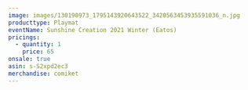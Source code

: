 ```yaml
---
image: images/130190973_1795143920643522_3420563453935591036_n.jpg
producttype: Playmat
eventName: Sunshine Creation 2021 Winter (Eatos)
pricings:
  - quantity: 1
    price: 65
onsale: true
asin: s-S2xpd2ec3
merchandise: comiket
---
```

